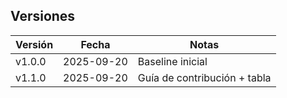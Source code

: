 ## Versiones

| Versión | Fecha       | Notas                          |
|---------|-------------|--------------------------------|
| v1.0.0  | 2025-09-20  | Baseline inicial               |
| v1.1.0  | 2025-09-20  | Guía de contribución + tabla   |
